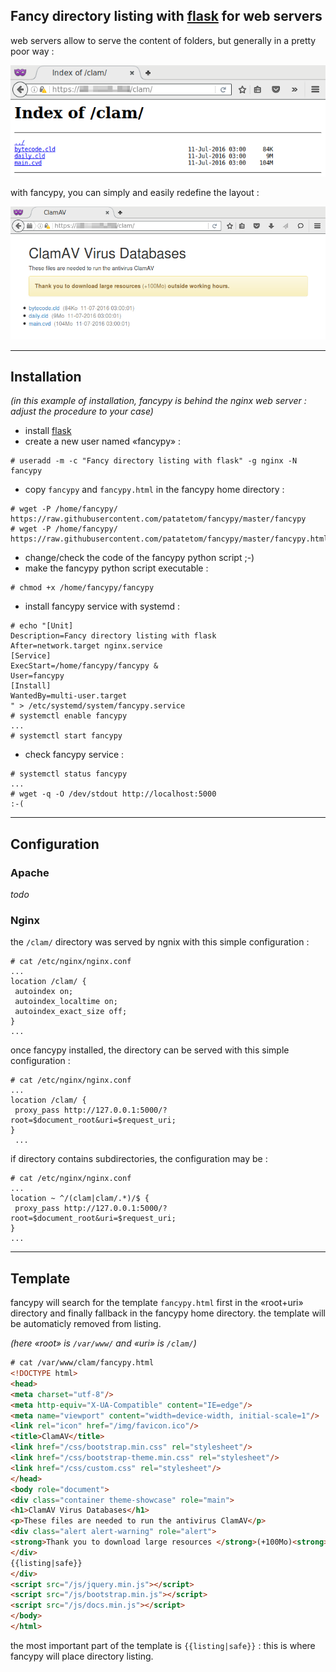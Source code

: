 ## Fancy directory listing with [flask](http://flask.pocoo.org/) for web servers

web servers allow to serve the content of folders, but generally in a pretty poor way :

![ngnix default directory listing](https://github.com/patatetom/fancypy/blob/master/default.png "ngnix default directory listing")

with fancypy, you can simply and easily redefine the layout :

![fancypy directory listing](https://github.com/patatetom/fancypy/blob/master/fancypy.png "fancypy directory listing")

---


## Installation

*(in this example of installation, fancypy is behind the nginx web server : adjust the procedure to your case)*

* install [flask](http://flask.pocoo.org/docs/0.11/installation/)
* create a new user named «fancypy» :
```
# useradd -m -c "Fancy directory listing with flask" -g nginx -N fancypy
```
* copy `fancypy` and `fancypy.html` in the fancypy home directory :
```
# wget -P /home/fancypy/ https://raw.githubusercontent.com/patatetom/fancypy/master/fancypy
# wget -P /home/fancypy/ https://raw.githubusercontent.com/patatetom/fancypy/master/fancypy.html
```
* change/check the code of the fancypy python script ;-)
* make the fancypy python script executable :
```
# chmod +x /home/fancypy/fancypy
```
* install fancypy service with systemd :
```
# echo "[Unit]
Description=Fancy directory listing with flask
After=network.target nginx.service
[Service]
ExecStart=/home/fancypy/fancypy &
User=fancypy
[Install]
WantedBy=multi-user.target
" > /etc/systemd/system/fancypy.service
# systemctl enable fancypy
...
# systemctl start fancypy
```
* check fancypy service :
```
# systemctl status fancypy
...
# wget -q -O /dev/stdout http://localhost:5000
:-(
```

---


## Configuration

### Apache

*todo*


### Nginx

the `/clam/` directory was served by ngnix with this simple configuration :

```
# cat /etc/nginx/nginx.conf
...
location /clam/ {
 autoindex on;
 autoindex_localtime on;
 autoindex_exact_size off;
}
...
```

once fancypy installed, the directory can be served with this simple configuration :

```
# cat /etc/nginx/nginx.conf
...
location /clam/ {
 proxy_pass http://127.0.0.1:5000/?root=$document_root&uri=$request_uri;
}
 ...
```

if directory contains subdirectories, the configuration may be :

```
# cat /etc/nginx/nginx.conf
...
location ~ ^/(clam|clam/.*)/$ {
 proxy_pass http://127.0.0.1:5000/?root=$document_root&uri=$request_uri;
}
...
```

---


## Template

fancypy will search for the template `fancypy.html` first in the «root+uri» directory and finally fallback in the fancypy home directory. the template will be automaticly removed from listing.

*(here «root» is `/var/www/` and «uri» is `/clam/`)*

```html
# cat /var/www/clam/fancypy.html 
<!DOCTYPE html>
<head>
<meta charset="utf-8"/>
<meta http-equiv="X-UA-Compatible" content="IE=edge"/>
<meta name="viewport" content="width=device-width, initial-scale=1"/>
<link rel="icon" href="/img/favicon.ico"/>
<title>ClamAV</title>
<link href="/css/bootstrap.min.css" rel="stylesheet"/>
<link href="/css/bootstrap-theme.min.css" rel="stylesheet"/>
<link href="/css/custom.css" rel="stylesheet"/>
</head>
<body role="document">
<div class="container theme-showcase" role="main">
<h1>ClamAV Virus Databases</h1>
<p>These files are needed to run the antivirus ClamAV</p>
<div class="alert alert-warning" role="alert">
<strong>Thank you to download large resources </strong>(+100Mo)<strong> outside working hours.</strong>
</div>
{{listing|safe}}
</div>
<script src="/js/jquery.min.js"></script>
<script src="/js/bootstrap.min.js"></script>
<script src="/js/docs.min.js"></script>
</body>
</html>
```
the most important part of the template is `{{listing|safe}}` : this is where fancypy will place directory listing.
